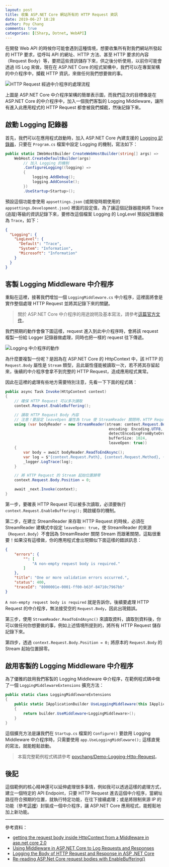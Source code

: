 ```yaml
---
layout: post
title: 收集 ASP.NET Core 網站所有的 HTTP Request 資訊
date: 2019-06-27 18:28
author: Poy Chang
comments: true
categories: [CSharp, Dotnet, WebAPI]
---
```


在開發 Web API 的時候你可能會遇到這種情境，想要收集所有對我們網站所發起的 HTTP 要求，從呼叫 API 的網址、HTTP 方法、甚至 HTTP 要求的內容（Request Body）等，要把這些資訊儲存下來，供之後分析使用，以前你可能會透過 IIS Log 來做，現在在 ASP.NET Core 的程式架構中，我們可以在專案架構的中介程序中，攔截 HTTP 資訊，來做任何我們想要做的事。

![HTTP Request 經過中介程序的處理流程](https://i.imgur.com/84xhdDE.png)

上圖是 ASP.NET Core 中介程序架構的簡單表示圖，而我們這次的目標像是在 ASP.NET Core 的中介程序中，加入一個我們客製的 Logging Middleware，讓所有進入此應用程式的 HTTP Request 都會被我們攔截，然後記錄下來。

## 啟動 Logging 記錄器

首先，我們可以在應用程式啟動時，加入 ASP.NET Core 內建支援的 [Logging 記錄器](https://docs.microsoft.com/zh-tw/aspnet/core/fundamentals/logging/)，只要在 `Program.cs` 檔案中設定 Logging 的機制，寫法如下：

```csharp
public static IWebHostBuilder CreateWebHostBuilder(string[] args) =>
    WebHost.CreateDefaultBuilder(args)
        // 加入 Logging 的機制
        .ConfigureLogging((logging) =>
        {
            logging.AddDebug();
            logging.AddConsole();
        })
        .UseStartup<Startup>();
```

預設這個功能會使用 `appsettings.json` (或開發時期使用的 `appsettings.Development.json`) 裡面的設定值，為了讓這個記錄器能夠將 Trace (追蹤)等級的資訊記錄下來，要修改這個檔案 Logging 的 LogLevel 預設紀錄層級為 `Trace`，如下：

```json
{
  "Logging": {
    "LogLevel": {
      "Default": "Trace",
      "System": "Information",
      "Microsoft": "Information"
    }
  }
}
```

## 客製 Logging Middleware 中介程序

重點在這裡，接著我們增加一個 `LoggingMiddleware.cs` 中介程序，這裡面將會是實作整個處理 HTTP Request 並將其記錄下來的關鍵。

>關於 ASP.NET Core 中介程序的用途說明及基本寫法，請參考[這篇官方文件](https://docs.microsoft.com/zh-tw/aspnet/core/fundamentals/middleware/write)。

我們預期的動作會像下圖這樣，request 進入到此中介程序時，會將該 request 複製一份給 Logger 記錄器做處理，同時也把一樣的 request 往下傳遞。

![Logging 中介程序的動作](https://i.imgur.com/NLMxwL9.png)

為什麼要複製一份呢？是因為在 ASP.NET Core 的 HttpContext 中，該 HTTP 的 `Request.Body` 屬性是 `Stream` 類型，且此屬性僅能被讀取一次，若不將其存留起來，後續的中介程序會拿不到完整的 HTTP Request，造成應用程式異常。

因此在這裡的處理有些地方需要特別注意，先看一下下面的程式碼：

```csharp
public async Task Invoke(HttpContext context)
{
    // 確保 HTTP Request 可以多次讀取
    context.Request.EnableBuffering();

    // 讀取 HTTP Request Body 內容
    // 注意！要設定 leaveOpen 屬性為 true 使 StreamReader 關閉時，HTTP Request 的 Stream 不會跟著關閉
    using (var bodyReader = new StreamReader(stream: context.Request.Body,
                                              encoding: Encoding.UTF8,
                                              detectEncodingFromByteOrderMarks: false,
                                              bufferSize: 1024,
                                              leaveOpen: true))
    {
        var body = await bodyReader.ReadToEndAsync();
        var log = $"{context.Request.Path}, {context.Request.Method}, {body}";
        _logger.LogTrace(log);
    }

    // 將 HTTP Request 的 Stream 起始位置歸零
    context.Request.Body.Position = 0;

    await _next.Invoke(context);
}
```

第一步，要確表 HTTP Request 可以被多次讀取，必須要執行 `context.Request.EnableBuffering();` 開啟緩存的機制。

第二步，在建立 StreamReader 來存取 HTTP Request 的時候，必須在 StreamReader 建構式中設定 `leaveOpen: true`，使 StreamReader 的來源（`Request.Body`）不會因為 StreamReader 關閉 Stream 而跟著關閉，這點很重要！如果沒有這樣做，你的應用程式會出現類似下面這樣的錯誤訊息：

```json
{
    "errors": {
        "": [
            "A non-empty request body is required."
        ]
    },
    "title": "One or more validation errors occurred.",
    "status": 400,
    "traceId": "8000001e-0001-ff00-b63f-84710c7967bb"
}
```

`A non-empty request body is required` 就是告訴你，後續要處理 HTTP Request 的中介程序，無法接受空的 `Request.Body`，因此出現錯誤。

第三步，使用 `StreamReader.ReadToEndAsync()` 來讀取資料，讀取到資料後，你可以做任何你想要做的事，例如上述情境所提到的，將所有 HTTP Request 儲存記錄下來。

第四步，透過 `context.Request.Body.Position = 0;` 將原本的 `Request.Body` 的 Stream 起始位置歸零。

## 啟用客製的 Logging Middleware 中介程序

為了優雅的啟用我們客製的 Logging Middleware 中介程序，在範例程式碼中做了一個 `LoggingMiddlewareExtensions` 擴充方法：

```csharp
public static class LoggingMiddlewareExtensions
{
    public static IApplicationBuilder UseLoggingMiddleware(this IApplicationBuilder builder)
    {
        return builder.UseMiddleware<LoggingMiddleware>();
    }
}
```

這個擴充方法是讓我們在 `Startup.cs` 檔案的 `Configure()` 要啟用 Logging Middleware 中介程序時，只需要使用 `app.UseLoggingMiddleware();` 這樣直覺的寫法，就能輕鬆啟動。

>本篇完整範例程式碼請參考 [poychang/Demo-Logging-Http-Request](https://github.com/poychang/Demo-Logging-Http-Request)。

## 後記

這個範例的核心精神還可以延伸處理很多事情，例如我可以透過這樣的處理方式，建立一個特定的 API Endpoint，只要 HTTP Request 進去這個中介程序，當網址路徑符合預期的位置，就執行特定功能，在往下接續處理；或是將限制來源 IP 的功能（參考[這裡](https://gist.github.com/poychang/980fd0bbf7148a6046f323ce5c7f4379)）封裝成一個中介程序，讓 ASP.NET Core 應用程式，能輕鬆地加上新功能。

----------

參考資料：

* [getting the request body inside HttpContext from a Middleware in asp.net core 2.0](https://stackoverflow.com/questions/47624938/getting-the-request-body-inside-httpcontext-from-a-middleware-in-asp-net-core-2)
* [Using Middleware in ASP.NET Core to Log Requests and Responses](https://exceptionnotfound.net/using-middleware-to-log-requests-and-responses-in-asp-net-core/)
* [Logging the Body of HTTP Request and Response in ASP .NET Core](http://www.palador.com/2017/05/24/logging-the-body-of-http-request-and-response-in-asp-net-core/)
* [Re-reading ASP.Net Core request bodies with EnableBuffering()](https://devblogs.microsoft.com/aspnet/re-reading-asp-net-core-request-bodies-with-enablebuffering/)
